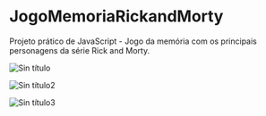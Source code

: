 # JogoMemoriaRickandMorty
Projeto prático de JavaScript - Jogo da memória com os principais personagens da série Rick and Morty.

![Sin título](https://github.com/FernandoAntonioAzevedo/JogoMemoriaRickandMorty/assets/105080476/00eb69d9-287a-4cfc-bf00-af21fa41888b)

![Sin título2](https://github.com/FernandoAntonioAzevedo/JogoMemoriaRickandMorty/assets/105080476/19ebfb05-17e3-4be0-bdfa-458a60a30f3e)

![Sin título3](https://github.com/FernandoAntonioAzevedo/JogoMemoriaRickandMorty/assets/105080476/4688cc61-bf58-40a3-b9b9-e79c63486c2c)
